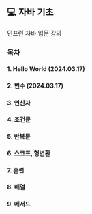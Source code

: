 ## 💻 자바 기초
인프런 자바 입문 강의

### 목차
#### 1. Hello World (2024.03.17)
#### 2. 변수 (2024.03.17)
#### 3. 연산자
#### 4. 조건문
#### 5. 반복문
#### 6. 스코프, 형변환
#### 7. 훈련
#### 8. 배열
#### 9. 메서드
